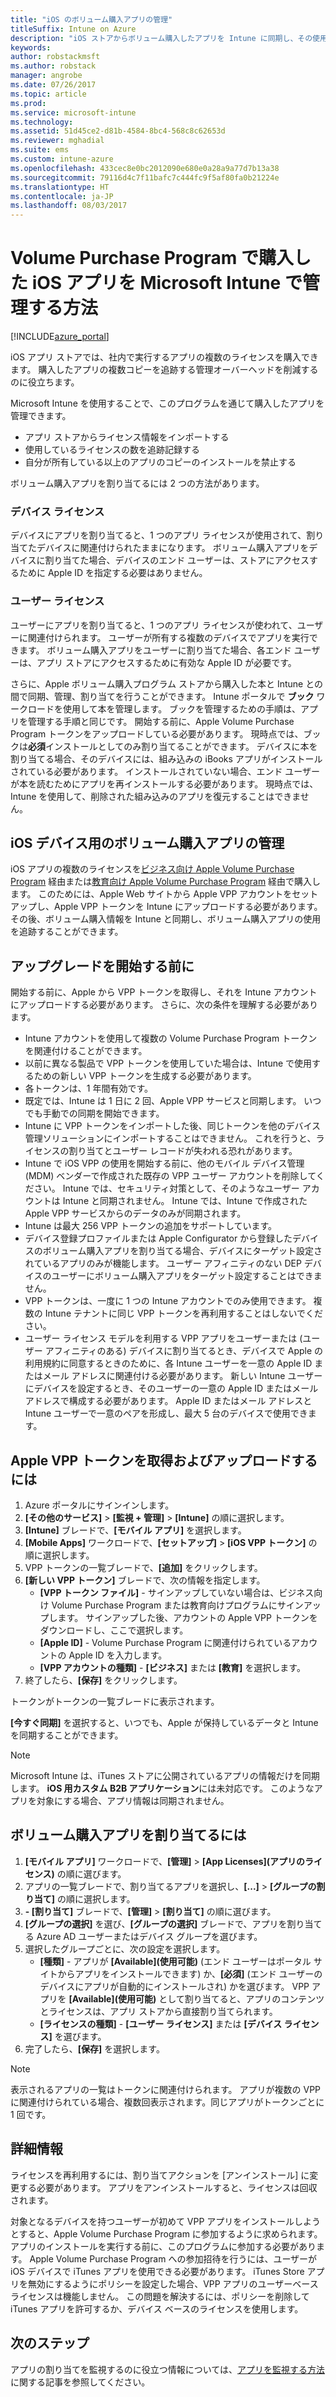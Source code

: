 ```yaml
---
title: "iOS のボリューム購入アプリの管理"
titleSuffix: Intune on Azure
description: "iOS ストアからボリューム購入したアプリを Intune に同期し、その使用状況を管理および追跡する方法について説明します。\""
keywords: 
author: robstackmsft
ms.author: robstack
manager: angrobe
ms.date: 07/26/2017
ms.topic: article
ms.prod: 
ms.service: microsoft-intune
ms.technology: 
ms.assetid: 51d45ce2-d81b-4584-8bc4-568c8c62653d
ms.reviewer: mghadial
ms.suite: ems
ms.custom: intune-azure
ms.openlocfilehash: 433cec8e0bc2012090e680e0a28a9a77d7b13a38
ms.sourcegitcommit: 79116d4c7f11bafc7c444fc9f5af80fa0b21224e
ms.translationtype: HT
ms.contentlocale: ja-JP
ms.lasthandoff: 08/03/2017
---
```

# <a name="how-to-manage-ios-apps-you-purchased-through-a-volume-purchase-program-with-microsoft-intune"></a>Volume Purchase Program で購入した iOS アプリを Microsoft Intune で管理する方法


[!INCLUDE[azure_portal](./includes/azure_portal.md)]

iOS アプリ ストアでは、社内で実行するアプリの複数のライセンスを購入できます。 購入したアプリの複数コピーを追跡する管理オーバーヘッドを削減するのに役立ちます。

Microsoft Intune を使用することで、このプログラムを通じて購入したアプリを管理できます。

- アプリ ストアからライセンス情報をインポートする
- 使用しているライセンスの数を追跡記録する
- 自分が所有している以上のアプリのコピーのインストールを禁止する

ボリューム購入アプリを割り当てるには 2 つの方法があります。

### <a name="device-licensing"></a>デバイス ライセンス

デバイスにアプリを割り当てると、1 つのアプリ ライセンスが使用されて、割り当てたデバイスに関連付けられたままになります。
ボリューム購入アプリをデバイスに割り当てた場合、デバイスのエンド ユーザーは、ストアにアクセスするために Apple ID を指定する必要はありません。 

### <a name="user-licensing"></a>ユーザー ライセンス

ユーザーにアプリを割り当てると、1 つのアプリ ライセンスが使われて、ユーザーに関連付けられます。 ユーザーが所有する複数のデバイスでアプリを実行できます。
ボリューム購入アプリをユーザーに割り当てた場合、各エンド ユーザーは、アプリ ストアにアクセスするために有効な Apple ID が必要です。


さらに、Apple ボリューム購入プログラム ストアから購入した本と Intune との間で同期、管理、割り当てを行うことができます。 Intune ポータルで **ブック** ワークロードを使用して本を管理します。 ブックを管理するための手順は、アプリを管理する手順と同じです。
開始する前に、Apple Volume Purchase Program トークンをアップロードしている必要があります。 現時点では、ブックは**必須**インストールとしてのみ割り当てることができます。
デバイスに本を割り当てる場合、そのデバイスには、組み込みの iBooks アプリがインストールされている必要があります。 インストールされていない場合、エンド ユーザーが本を読むためにアプリを再インストールする必要があります。 現時点では、Intune を使用して、削除された組み込みのアプリを復元することはできません。


## <a name="manage-volume-purchased-apps-for-ios-devices"></a>iOS デバイス用のボリューム購入アプリの管理
iOS アプリの複数のライセンスを[ビジネス向け Apple Volume Purchase Program](http://www.apple.com/business/vpp/) 経由または[教育向け Apple Volume Purchase Program](http://volume.itunes.apple.com/us/store) 経由で購入します。 このためには、Apple Web サイトから Apple VPP アカウントをセットアップし、Apple VPP トークンを Intune にアップロードする必要があります。  その後、ボリューム購入情報を Intune と同期し、ボリューム購入アプリの使用を追跡することができます。

## <a name="before-you-start"></a>アップグレードを開始する前に
開始する前に、Apple から VPP トークンを取得し、それを Intune アカウントにアップロードする必要があります。 さらに、次の条件を理解する必要があります。

* Intune アカウントを使用して複数の Volume Purchase Program トークンを関連付けることができます。
* 以前に異なる製品で VPP トークンを使用していた場合は、Intune で使用するための新しい VPP トークンを生成する必要があります。
* 各トークンは、1 年間有効です。
* 既定では、Intune は 1 日に 2 回、Apple VPP サービスと同期します。 いつでも手動での同期を開始できます。
* Intune に VPP トークンをインポートした後、同じトークンを他のデバイス管理ソリューションにインポートすることはできません。 これを行うと、ライセンスの割り当てとユーザー レコードが失われる恐れがあります。
* Intune で iOS VPP の使用を開始する前に、他のモバイル デバイス管理 (MDM) ベンダーで作成された既存の VPP ユーザー アカウントを削除してください。 Intune では、セキュリティ対策として、そのようなユーザー アカウントは Intune と同期されません。 Intune では、Intune で作成された Apple VPP サービスからのデータのみが同期されます。
* Intune は最大 256 VPP トークンの追加をサポートしています。
* デバイス登録プロファイルまたは Apple Configurator から登録したデバイスのボリューム購入アプリを割り当てる場合、デバイスにターゲット設定されているアプリのみが機能します。 ユーザー アフィニティのない DEP デバイスのユーザーにボリューム購入アプリをターゲット設定することはできません。
* VPP トークンは、一度に 1 つの Intune アカウントでのみ使用できます。 複数の Intune テナントに同じ VPP トークンを再利用することはしないでください。
* ユーザー ライセンス モデルを利用する VPP アプリをユーザーまたは (ユーザー アフィニティのある) デバイスに割り当てるとき、デバイスで Apple の利用規約に同意するときのために、各 Intune ユーザーを一意の Apple ID またはメール アドレスに関連付ける必要があります。
新しい Intune ユーザーにデバイスを設定するとき、そのユーザーの一意の Apple ID またはメール アドレスで構成する必要があります。 Apple ID またはメール アドレスと Intune ユーザーで一意のペアを形成し、最大 5 台のデバイスで使用できます。


## <a name="to-get-and-upload-an-apple-vpp-token"></a>Apple VPP トークンを取得およびアップロードするには

1. Azure ポータルにサインインします。
2. **[その他のサービス]** > **[監視 + 管理]** > **[Intune]** の順に選択します。
3. **[Intune]** ブレードで、**[モバイル アプリ]** を選択します。
1.  **[Mobile Apps]** ワークロードで、**[セットアップ]** > **[iOS VPP トークン]** の順に選択します。
2.  VPP トークンの一覧ブレードで、**[追加]** をクリックします。
3.  **[新しい VPP トークン]** ブレードで、次の情報を指定します。
    - **[VPP トークン ファイル]** - サインアップしていない場合は、ビジネス向け Volume Purchase Program または教育向けプログラムにサインアップします。 サインアップした後、アカウントの Apple VPP トークンをダウンロードし、ここで選択します。
    - **[Apple ID]** - Volume Purchase Program に関連付けられているアカウントの Apple ID を入力します。
    - **[VPP アカウントの種類]** - **[ビジネス]** または **[教育]** を選択します。
4. 終了したら、**[保存]** をクリックします。

トークンがトークンの一覧ブレードに表示されます。


**[今すぐ同期]** を選択すると、いつでも、Apple が保持しているデータと Intune を同期することができます。

> [!NOTE]
> Microsoft Intune は、iTunes ストアに公開されているアプリの情報だけを同期します。 **iOS 用カスタム B2B アプリケーション**には未対応です。 このようなアプリを対象にする場合、アプリ情報は同期されません。

## <a name="to-assign-a-volume-purchased-app"></a>ボリューム購入アプリを割り当てるには

1.  **[モバイル アプリ]** ワークロードで、**[管理]** > **[App Licenses]\(アプリのライセンス\)** の順に選びます。
2.  アプリの一覧ブレードで、割り当てるアプリを選択し、**[...]** >  **[グループの割り当て]** の順に選択します。
3.  ***<app name>* - [割り当て]** ブレードで、**[管理]** > **[割り当て]** の順に選びます。
4.  **[グループの選択]** を選び、**[グループの選択]** ブレードで、アプリを割り当てる Azure AD ユーザーまたはデバイス グループを選びます。
5.  選択したグループごとに、次の設定を選択します。
    - **[種類]** - アプリが **[Available]\(使用可能\)** (エンド ユーザーはポータル サイトからアプリをインストールできます) か、**[必須]** (エンド ユーザーのデバイスにアプリが自動的にインストールされ) かを選びます。
VPP アプリを **[Available]\(使用可能\)** として割り当てると、アプリのコンテンツとライセンスは、アプリ ストアから直接割り当てられます。
    - **[ライセンスの種類]** - **[ユーザー ライセンス]** または **[デバイス ライセンス]** を選びます。
6.  完了したら、**[保存]** を選択します。


>[!NOTE]
>表示されるアプリの一覧はトークンに関連付けられます。 アプリが複数の VPP に関連付けられている場合、複数回表示されます。同じアプリがトークンごとに 1 回です。

## <a name="further-information"></a>詳細情報

ライセンスを再利用するには、割り当てアクションを [アンインストール] に変更する必要があります。 アプリをアンインストールすると、ライセンスは回収されます。

対象となるデバイスを持つユーザーが初めて VPP アプリをインストールしようとすると、Apple Volume Purchase Program に参加するように求められます。 アプリのインストールを実行する前に、このプログラムに参加する必要があります。 Apple Volume Purchase Program への参加招待を行うには、ユーザーが iOS デバイスで iTunes アプリを使用できる必要があります。 iTunes Store アプリを無効にするようにポリシーを設定した場合、VPP アプリのユーザーベース ライセンスは機能しません。 この問題を解決するには、ポリシーを削除して iTunes アプリを許可するか、デバイス ベースのライセンスを使用します。



## <a name="next-steps"></a>次のステップ

アプリの割り当てを監視するのに役立つ情報については、[アプリを監視する方法](apps-monitor.md)に関する記事を参照してください。
